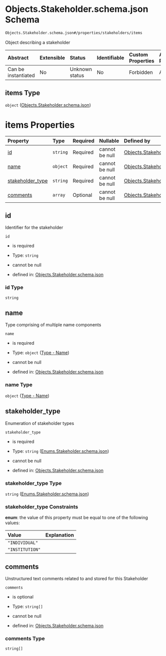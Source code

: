 # Objects.Stakeholder.schema.json Schema

```txt
Objects.Stakeholder.schema.json#/properties/stakeholders/items
```

Object describing a stakeholder

| Abstract            | Extensible | Status         | Identifiable | Custom Properties | Additional Properties | Access Restrictions | Defined In                                                              |
| :------------------ | :--------- | :------------- | :----------- | :---------------- | :-------------------- | :------------------ | :---------------------------------------------------------------------- |
| Can be instantiated | No         | Unknown status | No           | Forbidden         | Allowed               | none                | [CapTable.schema.json*](../CapTable.schema.json "open original schema") |

## items Type

`object` ([Objects.Stakeholder.schema.json](captable-properties-captable---objectsstakeholderschemajson-array-objectsstakeholderschemajson.md))

# items Properties

| Property                              | Type     | Required | Nullable       | Defined by                                                                                                                                             |
| :------------------------------------ | :------- | :------- | :------------- | :----------------------------------------------------------------------------------------------------------------------------------------------------- |
| [id](#id)                             | `string` | Required | cannot be null | [Objects.Stakeholder.schema.json](stakeholder-1-properties-id.md "Objects.Stakeholder.schema.json#/properties/id")                                     |
| [name](#name)                         | `object` | Required | cannot be null | [Objects.Stakeholder.schema.json](stakeholder-1-properties-type---name.md "Types.Name.schema.json#/properties/name")                                   |
| [stakeholder_type](#stakeholder_type) | `string` | Required | cannot be null | [Objects.Stakeholder.schema.json](stakeholder-1-properties-enumsstakeholderschemajson.md "Enums.Stakeholder.schema.json#/properties/stakeholder_type") |
| [comments](#comments)                 | `array`  | Optional | cannot be null | [Objects.Stakeholder.schema.json](stakeholder-1-properties-stakeholder---comments.md "Objects.Stakeholder.schema.json#/properties/comments")           |

## id

Identifier for the stakeholder

`id`

*   is required

*   Type: `string`

*   cannot be null

*   defined in: [Objects.Stakeholder.schema.json](stakeholder-1-properties-id.md "Objects.Stakeholder.schema.json#/properties/id")

### id Type

`string`

## name

Type comprising of multiple name components

`name`

*   is required

*   Type: `object` ([Type - Name](stakeholder-1-properties-type---name.md))

*   cannot be null

*   defined in: [Objects.Stakeholder.schema.json](stakeholder-1-properties-type---name.md "Types.Name.schema.json#/properties/name")

### name Type

`object` ([Type - Name](stakeholder-1-properties-type---name.md))

## stakeholder_type

Enumeration of stakeholder types

`stakeholder_type`

*   is required

*   Type: `string` ([Enums.Stakeholder.schema.json](stakeholder-1-properties-enumsstakeholderschemajson.md))

*   cannot be null

*   defined in: [Objects.Stakeholder.schema.json](stakeholder-1-properties-enumsstakeholderschemajson.md "Enums.Stakeholder.schema.json#/properties/stakeholder_type")

### stakeholder_type Type

`string` ([Enums.Stakeholder.schema.json](stakeholder-1-properties-enumsstakeholderschemajson.md))

### stakeholder_type Constraints

**enum**: the value of this property must be equal to one of the following values:

| Value           | Explanation |
| :-------------- | :---------- |
| `"INDIVIDUAL"`  |             |
| `"INSTITUTION"` |             |

## comments

Unstructured text comments related to and stored for this Stakeholder

`comments`

*   is optional

*   Type: `string[]`

*   cannot be null

*   defined in: [Objects.Stakeholder.schema.json](stakeholder-1-properties-stakeholder---comments.md "Objects.Stakeholder.schema.json#/properties/comments")

### comments Type

`string[]`
